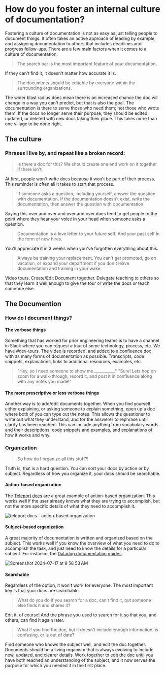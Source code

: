 # How do you foster an internal culture of documentation?

Fostering a culture of documentation is not as easy as just telling people to document things. It often takes an active approach of leading by example, and assigning documentation to others that includes deadlines and progress follow-ups. There are a few main factors when it comes to a culture of documentation. 

> The search bar is the most important feature of your documentation.

If they can't find it, it doesn't matter how accurate it is. 

> The documents should be editable by everyone within the surrounding organizations.

The wider blast radius does mean there is an increased chance the doc will change in a way you can't predict, but that is also the goal. The documentation is there to serve those who need them; not those who wrote them. If the docs no longer serve their purpose, they should be edited, updated, or deleted with new docs taking their place. This takes more than one village to be done right. 


## The culture

### Phrases I live by, and repeat like a broken record:

> Is there a doc for this? We should create one and work on it together if there isn't.

At first, people won't write docs because it won't be part of their process. This reminder is often all it takes to start that process. 

> If someone asks a question, including yourself, answer the question with documentation. If the documentation doesn't exist, write the documentation, then answer the question with documentation.

Saying this over and over and over and over does tend to get people to the point where they hear your voice in your head when someone asks a question. 

> Documentation is a love letter to your future self. And your past self in the form of new hires.

You'll appreciate it in 3 weeks when you've forgotten everything about this.

> Always be training your replacement. You can't get promoted, go on vacation, or expand your department if you don't leave documentation and training in your wake.

Video tours. Create/Edit Document together. Delegate teaching to others so that they learn it well enough to give the tour or write the docs or teach someone else. 


## The Documention

### How do I document things?

#### The verbose things

Something that has worked for prior engineering teams is to have a channel in Slack where you can request a tour of some technology, process, etc. We have #dev-tours. The video is recorded, and added to a confluence doc with as many forms of documentation as possible. Transcripts, code snippets, explanations, links to additional resources, examples, etc.

> "Hey, so I need someone to show me __________."
> "Sure! Lets hop on zoom for a walk-through, record it, and post it in confluence along with any notes you made!"

#### The more prescriptive or less verbose things
Another way is to add/edit documents together. When you find yourself either explaining, or asking someone to explain something, open up a doc where both of you can type out the notes. This allows the questioner to write out what they understand, and for the answerer to rephrase until clarity has been reached. This can include anything from vocabulary words and their descriptions, code snippets and examples, and explanations of how it works and why. 

### Organization

> So how do I organize all this stuff?!

Truth is, that is a hard question. You can sort your docs by action or by subject. Regardless of how you organize it, your docs should be searchable.

#### Action-based organization

The [Teleport docs](https://goteleport.com/docs/documentation-overview/) are a great example of action-based organization. This works well if the user already knows what they are trying to accomplish, but not the more specific details of what they need to accomplish it.

![teleport docs - action-based organization](https://github.com/user-attachments/assets/afaa34a5-ff46-4067-9092-79f2c16fb50e)

#### Subject-based organization

A great majority of documentation is written and organized based on the subject. This works well if you know the overview of what you need to do to accomplish the task, and just need to know the details for a particular subject. For instance, the [Datadog documentation guides](https://docs.datadoghq.com/all_guides/).

![Screenshot 2024-07-17 at 9 58 53 AM](https://github.com/user-attachments/assets/4c9ec36b-92c0-4795-9f5d-3bb3e68bb956)


#### Searchable

Regardless of the option, it won't work for everyone. The most important key is that your docs are searchable. 

> What do you do if you search for a doc, can't find it, but someone else finds it and shares it?

Edit it, of course! Add the phrase you used to search for it so that you, and others, can find it again later.

> What if you find the doc, but it doesn't include enough information, is confusing, or is out of date?

Find someone who knows the subject well, and edit the doc together. Documents should be a living organism that is always evolving to include new, updated, and clearer details. Work together to edit the doc until you have both reached an understanding of the subject, and it now serves the purpose for which you needed it in the first place. 





